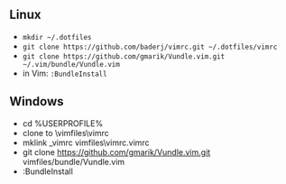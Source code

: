 ## Linux
- ``mkdir ~/.dotfiles``
- ``git clone https://github.com/baderj/vimrc.git ~/.dotfiles/vimrc``
- ``git clone https://github.com/gmarik/Vundle.vim.git ~/.vim/bundle/Vundle.vim``
- in Vim: ``:BundleInstall``



## Windows
- cd %USERPROFILE%
- clone to \vimfiles\vimrc
- mklink _vimrc vimfiles\vimrc\.vimrc
- git clone https://github.com/gmarik/Vundle.vim.git vimfiles/bundle/Vundle.vim
- :BundleInstall

